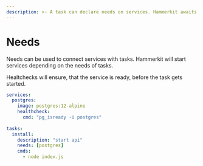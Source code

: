 ```yaml
---
description: >- A task can declare needs on services. Hammerkit awaits the start of tasks until all service needs are ready.
---
```


# Needs
Needs can be used to connect services with tasks.
Hammerkit will start services depending on the needs of tasks.

Healtchecks will ensure, that the service is ready, before the task gets started.

```yaml
services:
  postgres:
    image: postgres:12-alpine
    healthcheck:
      cmd: "pg_isready -U postgres"
    
tasks:
  install:
    description: "start api"
    needs: [postgres]
    cmds:
      - node index.js

```
